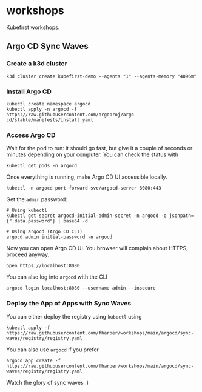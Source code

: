 # workshops

Kubefirst workshops.

## Argo CD Sync Waves

### Create a k3d cluster

```shell
k3d cluster create kubefirst-demo --agents "1" --agents-memory "4096m"
```

### Install Argo CD

```shell
kubectl create namespace argocd
kubectl apply -n argocd -f https://raw.githubusercontent.com/argoproj/argo-cd/stable/manifests/install.yaml
```

### Access Argo CD

Wait for the pod to run: it should go fast, but give it a couple of seconds or minutes depending on your computer. You can check the status with

```shell
kubectl get pods -n argocd
```

Once everything is running, make Argo CD UI accessible locally.

```shell
kubectl -n argocd port-forward svc/argocd-server 8080:443
```

Get the `admin` password:

```shell
# Using kubectl
kubectl get secret argocd-initial-admin-secret -n argocd -o jsonpath={".data.password"} | base64 -d

# Using argocd (Argo CD CLI)
argocd admin initial-password -n argocd
```

Now you can open Argo CD UI. You browser will complain about HTTPS, proceed anyway.

```shell
open https://localhost:8080
```

You can also log into `argocd` with the CLI

```shell
argocd login localhost:8080 --username admin --insecure
```

### Deploy the App of Apps with Sync Waves

You can either deploy the registry using `kubectl` using

```shell
kubectl apply -f https://raw.githubusercontent.com/fharper/workshops/main/argocd/sync-waves/registry/registry.yaml
```

You can also use `argocd` if you prefer

```shell
argocd app create -f https://raw.githubusercontent.com/fharper/workshops/main/argocd/sync-waves/registry/registry.yaml
```

Watch the glory of sync waves :)
